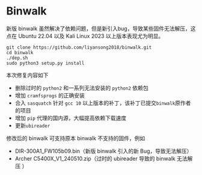 # Binwalk


新版 binwalk 虽然解决了依赖问题，但是新引入bug，导致某些固件无法解压，这点在 Ubuntu 22.04 以及 Kali Linux 2023 以上版本表现尤为明显。

```shell
git clone https://github.com/liyansong2018/binwalk.git
cd binwalk
./dep.sh
sudo python3 setup.py install
```

本次修复内容如下

- 删除过时的 `python2` 和一系列无法安装的 `python2` 依赖包
- 增加 `cramfsprogs` 的正确安装
- 合入 `sasquatch` 针对 `gcc 10` 以上版本的补丁，该补丁已提交`binwalk`原作者的项目
- 增加 `pip` 代理的国内源，大幅提高依赖下载速度
- 更新`ubireader`

修改后的 binwalk 可支持原本 binwalk 不支持的固件，例如

- DIR-300A1_FW105b09.bin（新版 binwalk 引入的新 Bug，导致无法解压）
- Archer C5400X_V1_240510.zip（过时的 ubireader 导致的 binwalk 无法解压 ）